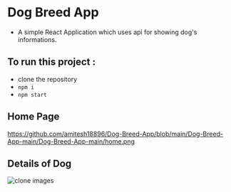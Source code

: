 # Dog Breed App

- A simple React Application which uses api for showing dog's informations.

## To run this project :

- clone the repository
- `npm i`
- `npm start`

## Home Page
https://github.com/amitesh18896/Dog-Breed-App/blob/main/Dog-Breed-App-main/Dog-Breed-App-main/home.png

## Details of Dog
![clone images](/details.png)

